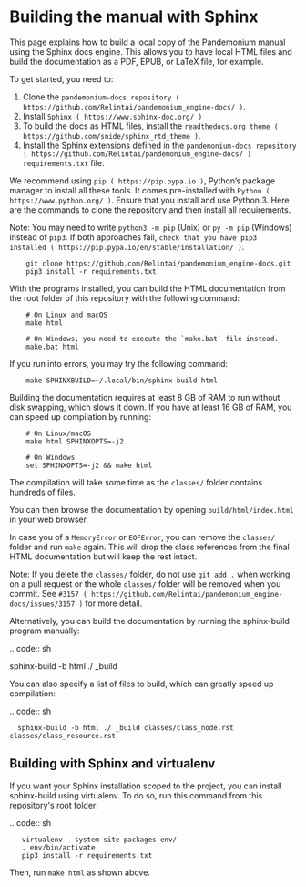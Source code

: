 

# Building the manual with Sphinx

This page explains how to build a local copy of the Pandemonium manual using the
Sphinx docs engine. This allows you to have local HTML files and build the
documentation as a PDF, EPUB, or LaTeX file, for example.

To get started, you need to:

1. Clone the `pandemonium-docs repository ( https://github.com/Relintai/pandemonium_engine-docs/ )`.
2. Install `Sphinx ( https://www.sphinx-doc.org/ )`
3. To build the docs as HTML files, install the `readthedocs.org theme
   ( https://github.com/snide/sphinx_rtd_theme )`.
4. Install the Sphinx extensions defined in the `pandemonium-docs repository
   ( https://github.com/Relintai/pandemonium_engine-docs/ )` `requirements.txt` file.

We recommend using `pip ( https://pip.pypa.io )`, Python’s package manager to
install all these tools. It comes pre-installed with `Python
( https://www.python.org/ )`. Ensure that you install and use Python 3. Here are
the commands to clone the repository and then install all requirements.

Note:
 You may need to write `python3 -m pip` (Unix) or  `py -m pip` (Windows) instead of `pip3`.
          If both approaches fail, `check that you have pip3 installed ( https://pip.pypa.io/en/stable/installation/ )`.

```
    git clone https://github.com/Relintai/pandemonium_engine-docs.git
    pip3 install -r requirements.txt
```

With the programs installed, you can build the HTML documentation from the root
folder of this repository with the following command:

```
    # On Linux and macOS
    make html

    # On Windows, you need to execute the `make.bat` file instead.
    make.bat html
```

If you run into errors, you may try the following command:

```
    make SPHINXBUILD=~/.local/bin/sphinx-build html
```

Building the documentation requires at least 8 GB of RAM to run without disk
swapping, which slows it down. If you have at least 16 GB of RAM, you can speed
up compilation by running:

```
    # On Linux/macOS
    make html SPHINXOPTS=-j2

    # On Windows
    set SPHINXOPTS=-j2 && make html
```

The compilation will take some time as the `classes/` folder contains hundreds
of files.

You can then browse the documentation by opening `build/html/index.html` in
your web browser.

In case you of a `MemoryError` or `EOFError`, you can remove the
`classes/` folder and run `make` again. This will drop the class references
from the final HTML documentation but will keep the rest intact.

Note:
 If you delete the `classes/` folder, do not use `git add .` when
          working on a pull request or the whole `classes/` folder will be
          removed when you commit. See `#3157
          ( https://github.com/Relintai/pandemonium_engine-docs/issues/3157 )` for more
          detail.

Alternatively, you can build the documentation by running the sphinx-build
program manually:

.. code:: sh

   sphinx-build -b html ./ _build

You can also specify a list of files to build, which can greatly speed up compilation:

.. code:: sh

```
  sphinx-build -b html ./ _build classes/class_node.rst classes/class_resource.rst
```

## Building with Sphinx and virtualenv

If you want your Sphinx installation scoped to the project, you can install
sphinx-build using virtualenv. To do so, run this command from this repository's
root folder:

.. code:: sh

```
   virtualenv --system-site-packages env/
   . env/bin/activate
   pip3 install -r requirements.txt
```

Then, run `make html` as shown above.
